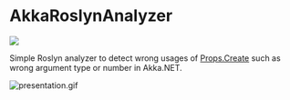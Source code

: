 # AkkaRoslynAnalyzer

[![](https://img.shields.io/nuget/v/AkkaRoslynAnalyzer.svg)](https://www.nuget.org/packages/AkkaRoslynAnalyzer/)

Simple Roslyn analyzer to detect wrong usages of [Props.Create](https://getakka.net/articles/actors/routers.html#deployment) such as wrong argument type or number in Akka.NET.

![presentation.gif](https://media.giphy.com/media/TFyIfvi6P4ouH6jEMQ/giphy.gif)
